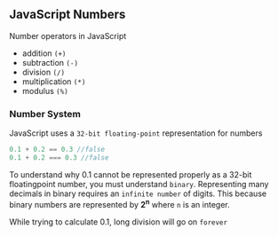 ## **JavaScript Numbers**

Number operators in JavaScript

- addition `(+)`
- subtraction `(-)`
- division `(/)`
- multiplication `(*)`
- modulus `(%)`

### Number System

JavaScript uses a `32-bit floating-point` representation for numbers

```js
0.1 + 0.2 == 0.3 //false
0.1 + 0.2 === 0.3 //false
```

To understand why 0.1 cannot be represented properly as a 32-bit floatingpoint number, you must understand `binary`. Representing many decimals in binary requires an `infinite number` of digits. This because binary numbers are represented by **2<sup>n</sup>**
where `n` is an integer.

While trying to calculate 0.1, long division will go on `forever`
